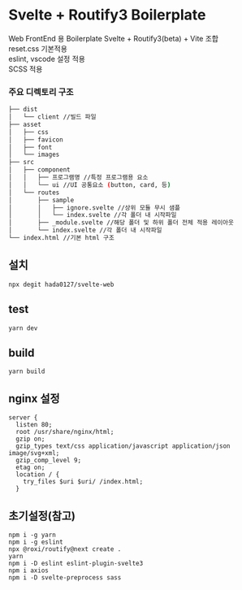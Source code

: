 # Svelte + Routify3 Boilerplate
Web FrontEnd 용 Boilerplate
Svelte + Routify3(beta) + Vite 조합   
reset.css 기본적용   
eslint, vscode 설정 적용   
SCSS 적용

### 주요 디렉토리 구조
```bash
├── dist
│   └── client //빌드 파일
├── asset
│   ├── css
│   ├── favicon
│   ├── font
│   └── images
├── src
│   ├── component
│   │   ├── 프로그램명 //특정 프로그램용 요소
│   │   └── ui //UI 공통요소 (button, card, 등)
│   └── routes
│       ├── sample
│       │   ├── ignore.svelte //상위 모듈 무시 샘플
│       │   └── index.svelte //각 폴더 내 시작파일
│       ├── _module.svelte //해당 폴더 및 하위 폴더 전체 적용 레이아웃
│       └── index.svelte //각 폴더 내 시작파일
└── index.html //기본 html 구조
``` 

## 설치
```
npx degit hada0127/svelte-web
```

## test
```
yarn dev
```

## build
```
yarn build
```

## nginx 설정
```
server {
  listen 80;
  root /usr/share/nginx/html;
  gzip on;
  gzip_types text/css application/javascript application/json image/svg+xml;
  gzip_comp_level 9;
  etag on;
  location / {
    try_files $uri $uri/ /index.html;
  }
```

## 초기설정(참고)
```
npm i -g yarn
npm i -g eslint
npx @roxi/routify@next create .
yarn
npm i -D eslint eslint-plugin-svelte3
npm i axios
npm i -D svelte-preprocess sass
```